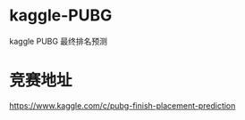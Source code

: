# kaggle-PUBG
kaggle PUBG 最终排名预测

# 竞赛地址 
https://www.kaggle.com/c/pubg-finish-placement-prediction
